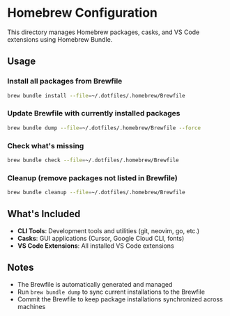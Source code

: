 # Homebrew Configuration

This directory manages Homebrew packages, casks, and VS Code extensions using Homebrew Bundle.

## Usage

### Install all packages from Brewfile
```bash
brew bundle install --file=~/.dotfiles/.homebrew/Brewfile
```

### Update Brewfile with currently installed packages
```bash
brew bundle dump --file=~/.dotfiles/.homebrew/Brewfile --force
```

### Check what's missing
```bash
brew bundle check --file=~/.dotfiles/.homebrew/Brewfile
```

### Cleanup (remove packages not listed in Brewfile)
```bash
brew bundle cleanup --file=~/.dotfiles/.homebrew/Brewfile
```

## What's Included

- **CLI Tools**: Development tools and utilities (git, neovim, go, etc.)
- **Casks**: GUI applications (Cursor, Google Cloud CLI, fonts)
- **VS Code Extensions**: All installed VS Code extensions

## Notes

- The Brewfile is automatically generated and managed
- Run `brew bundle dump` to sync current installations to the Brewfile
- Commit the Brewfile to keep package installations synchronized across machines
